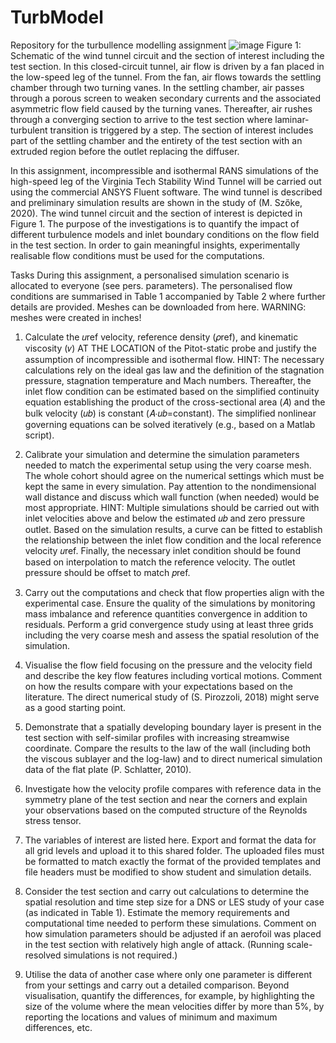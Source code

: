 # TurbModel
Repository for the turbullence modelling assignment
![image](https://github.com/RafaelSanv/TurbModel/assets/104560399/f0071ce6-61e1-4379-bcd7-103440a2d71e)
Figure 1:  Schematic of the wind tunnel circuit and the section of interest including the test section. In this closed-circuit tunnel, air flow is driven by a fan placed in the low-speed leg of the tunnel. From the fan, air flows towards the settling chamber through two turning vanes. In the settling chamber, air passes through a porous screen to weaken secondary currents and the associated asymmetric flow field caused by the turning vanes. Thereafter, air rushes through a converging section to arrive to the test section where laminar-turbulent transition is triggered by a step. The section of interest includes part of the settling chamber and the entirety of the test section with an extruded region before the outlet replacing the diffuser.

In this assignment, incompressible and isothermal RANS simulations of the high-speed leg of the Virginia Tech Stability Wind Tunnel will be carried out using the commercial ANSYS Fluent software. The wind tunnel is described and preliminary simulation results are shown in the study of (M. Szőke, 2020). The wind tunnel circuit and the section of interest is depicted in Figure 1. The purpose of the investigations is to quantify the impact of different turbulence models and inlet boundary conditions on the flow field in the test section. In order to gain meaningful insights, experimentally realisable flow conditions must be used for the computations.

Tasks
During this assignment, a personalised simulation scenario is allocated to everyone (see pers. parameters). The personalised flow conditions are summarised in Table 1 accompanied by Table 2 where further details are provided. Meshes can be downloaded from here. WARNING: meshes were created in inches!

1. Calculate the 𝑢ref velocity, reference density (𝜌ref), and kinematic viscosity (𝜈) AT THE LOCATION of the Pitot-static probe and justify the assumption of incompressible and isothermal flow.                                                                                                                                                         HINT: The necessary calculations rely on the ideal gas law and the definition of the stagnation pressure, stagnation temperature and Mach numbers. Thereafter, the inlet flow condition can be estimated based on the simplified continuity equation establishing the product of the cross-sectional area (𝐴) and the bulk velocity (𝑢𝑏) is constant (𝐴⋅𝑢𝑏=constant). The simplified nonlinear governing equations can be solved iteratively (e.g., based on a Matlab script).

2. Calibrate your simulation and determine the simulation parameters needed to match the experimental setup using the very coarse mesh. The whole cohort should agree on the numerical settings which must be kept the same in every simulation. Pay attention to the nondimensional wall distance and discuss which wall function (when needed) would be most appropriate.                                                                                                                                                             HINT: Multiple simulations should be carried out with inlet velocities above and below the estimated 𝑢𝑏 and zero pressure outlet. Based on the simulation results, a curve can be fitted to establish the relationship between the inlet flow condition and the local reference velocity 𝑢ref.
Finally, the necessary inlet condition should be found based on interpolation to match the reference velocity. The outlet pressure should be offset to match 𝑝ref.

3. Carry out the computations and check that flow properties align with the experimental case. Ensure the quality of the simulations by monitoring mass imbalance and reference quantities convergence in addition to residuals. Perform a grid convergence study using at least three grids including the very coarse mesh and assess the spatial resolution of the simulation.

4. Visualise the flow field focusing on the pressure and the velocity field and describe the key flow features including vortical motions. Comment on how the results compare with your expectations based on the literature. The direct numerical study of (S. Pirozzoli, 2018) might serve as a good starting point.

5. Demonstrate that a spatially developing boundary layer is present in the test section with self-similar profiles with increasing streamwise coordinate. Compare the results to the law of the wall (including both the viscous sublayer and the log-law) and to direct numerical simulation data of the flat plate (P. Schlatter, 2010).

6. Investigate how the velocity profile compares with reference data in the symmetry plane of the test section and near the corners and explain your observations based on the computed structure of the Reynolds stress tensor.

7. The variables of interest are listed here. Export and format the data for all grid levels and upload it to this shared folder. The uploaded files must be formatted to match exactly the format of the provided templates and file headers must be modified to show student and simulation details.

8. Consider the test section and carry out calculations to determine the spatial resolution and time step size for a DNS or LES study of your case (as indicated in Table 1). Estimate the memory requirements and computational time needed to perform these simulations. Comment on how simulation parameters should be adjusted if an aerofoil was placed in the test section with relatively high angle of attack. (Running scale-resolved simulations is not required.)

9. Utilise the data of another case where only one parameter is different from your settings and carry out a detailed comparison. Beyond visualisation, quantify the differences, for example, by highlighting the size of the volume where the mean velocities differ by more than 5%, by reporting the locations and values of minimum and maximum differences, etc.
